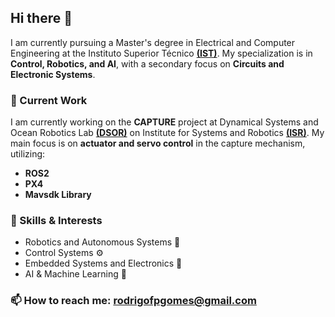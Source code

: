 ## Hi there 👋

I am currently pursuing a Master's degree in Electrical and Computer Engineering at the Instituto Superior Técnico **[(IST)](https://tecnico.ulisboa.pt/en/)**. My specialization is in **Control, Robotics, and AI**, with a secondary focus on **Circuits and Electronic Systems**.

### 🚀 Current Work
I am currently working on the **CAPTURE** project at Dynamical Systems and Ocean Robotics Lab **[(DSOR)](https://isr.tecnico.ulisboa.pt/projects/shuttle-drone-for-launch-and-capture/)** on Institute for Systems and Robotics **[(ISR)](http://www.isr.tecnico.ulisboa.pt/)**. My main focus is on **actuator and servo control** in the capture mechanism, utilizing:
- **ROS2**
- **PX4**
- **Mavsdk Library**

### 🔧 Skills & Interests
- Robotics and Autonomous Systems 🤖
- Control Systems ⚙️
- Embedded Systems and Electronics 🔋
- AI & Machine Learning 🧠

### 📫 How to reach me: rodrigofpgomes@gmail.com
